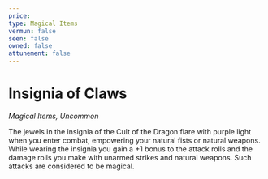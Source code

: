 ```yaml
---
price: 
type: Magical Items
vermun: false
seen: false
owned: false
attunement: false
---
```

# Insignia of Claws

*Magical Items, Uncommon*

The jewels in the insignia of the Cult of the Dragon flare with purple light when you enter combat, empowering your natural fists or natural weapons. While wearing the insignia you gain a +1 bonus to the attack rolls and the damage rolls you make with unarmed strikes and natural weapons. Such attacks are considered to be magical.